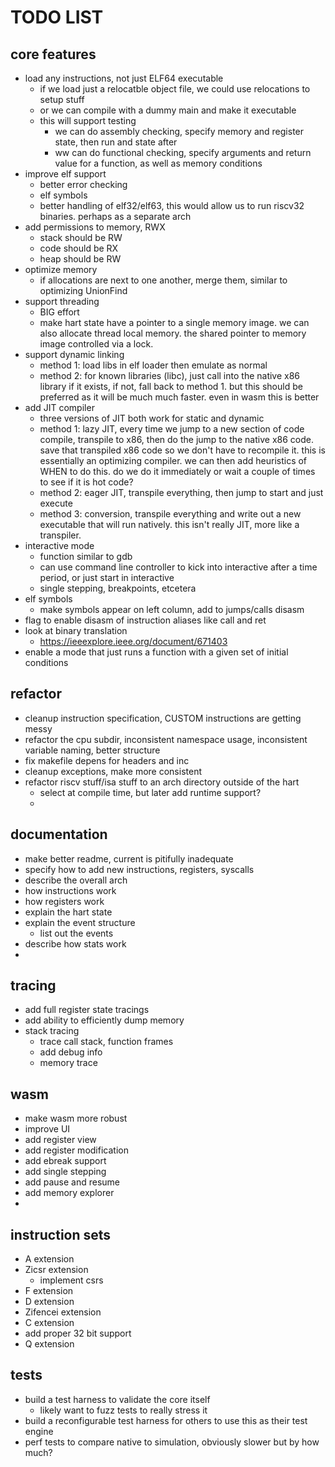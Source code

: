 

# TODO LIST

## core features

- load any instructions, not just ELF64 executable
  - if we load just a relocatble object file, we could use relocations to setup stuff
  - or we can compile with a dummy main and make it executable
  - this will support testing
    - we can do assembly checking, specify memory and register state, then run and state after
    - ww can do functional checking, specify arguments and return value for a function, as well as memory conditions
- improve elf support
  - better error checking
  - elf symbols
  - better handling of elf32/elf63, this would allow us to run riscv32 binaries. perhaps as a separate arch
- add permissions to memory, RWX
  - stack should be RW
  - code should be RX
  - heap should be RW
- optimize memory
  - if allocations are next to one another, merge them, similar to optimizing UnionFind
- support threading
  - BIG effort
  - make hart state have a pointer to a single memory image. we can also allocate thread local memory. the shared pointer to memory image controlled via a lock.
- support dynamic linking
  - method 1: load libs in elf loader then emulate as normal
  - method 2: for known libraries (libc), just call into the native x86 library if it exists, if not, fall back to method 1. but this should be preferred as it will be much much faster. even in wasm this is better
- add JIT compiler
  - three versions of JIT both work for static and dynamic
  - method 1: lazy JIT, every time we jump to a new section of code compile, transpile to x86, then do the jump to the native x86 code. save that transpiled x86 code so we don't have to recompile it. this is essentially an optimizing compiler. we can then add heuristics of WHEN to do this. do we do it immediately or wait a couple of times to see if it is hot code?
  - method 2: eager JIT, transpile everything, then jump to start and just execute
  - method 3: conversion, transpile everything and write out a new executable that will run natively. this isn't really JIT, more like a transpiler.
- interactive mode
  - function similar to gdb
  - can use command line controller to kick into interactive after a time period, or just start in interactive
  - single stepping, breakpoints, etcetera
- elf symbols
  - make symbols appear on left column, add to jumps/calls disasm
- flag to enable disasm of instruction aliases like call and ret
- look at binary translation
  - https://ieeexplore.ieee.org/document/671403
- enable a mode that just runs a function with a given set of initial conditions

## refactor

- cleanup instruction specification, CUSTOM instructions are getting messy
- refactor the cpu subdir, inconsistent namespace usage, inconsistent variable naming, better structure
- fix makefile depens for headers and inc
- cleanup exceptions, make more consistent
- refactor riscv stuff/isa stuff to an arch directory outside of the hart
  - select at compile time, but later add runtime support?
  - 

## documentation

- make better readme, current is pitifully inadequate
- specify how to add new instructions, registers, syscalls
- describe the overall arch
- how instructions work
- how registers work
- explain the hart state
- explain the event structure
  - list out the events
- describe how stats work
- 

## tracing

- add full register state tracings
- add ability to efficiently dump memory
- stack tracing
  - trace call stack, function frames
  - add debug info
  - memory trace

## wasm

- make wasm more robust
- improve UI
- add register view
- add register modification
- add ebreak support
- add single stepping
- add pause and resume
- add memory explorer
- 

## instruction sets

- A extension
- Zicsr extension
  - implement csrs
- F extension
- D extension
- Zifencei extension
- C extension
- add proper 32 bit support
- Q extension

## tests

- build a test harness to validate the core itself
  - likely want to fuzz tests to really stress it
- build a reconfigurable test harness for others to use this as their test engine
- perf tests to compare native to simulation, obviously slower but by how much?
